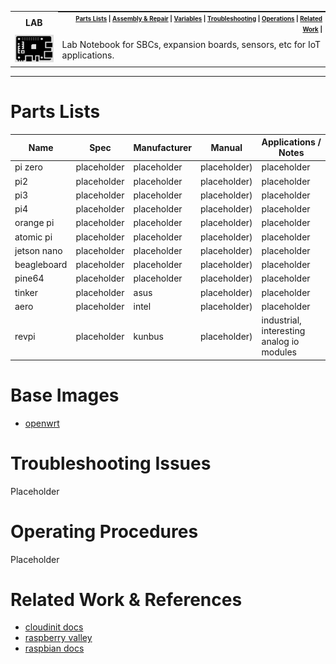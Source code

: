 <table>
  <tr><th><strong>LAB</strong></th>
    <th style="padding:0px 5px;text-align:right;float:right;">
      <small><small>
        <a href=#parts-lists>Parts Lists</a> |
        <a href=#system-assembly-repair>Assembly & Repair</a> |
        <a href=#printing-variables>Variables</a> |
        <a href=#troubleshooting-issues>Troubleshooting</a> |
        <a href=#operations>Operations</a> |
        <a href=#related-work-references>Related Work</a> |
      </small><small>
    </th>
  </tr>
  <tr>
    <td width=15%><img src=../img/sbc.png style="width:150px"></td>
    <td>
    Lab Notebook for SBCs, expansion boards, sensors, etc for IoT applications.
    </td>
  </tr>
</table>

------------

# Parts Lists

| Name    | Spec | Manufacturer | Manual | Applications / Notes |
|---------|------|--------------|--------|-------|
| pi zero | placeholder  | placeholder | placeholder) | placeholder |
| pi2 | placeholder  | placeholder | placeholder) | placeholder |
| pi3 | placeholder  | placeholder | placeholder) | placeholder |
| pi4 | placeholder  | placeholder | placeholder) | placeholder |
| orange pi | placeholder  | placeholder | placeholder) | placeholder |
| atomic pi | placeholder  | placeholder | placeholder) | placeholder |
| jetson nano | placeholder  | placeholder | placeholder) | placeholder |
| beagleboard | placeholder  | placeholder | placeholder) | placeholder |
| pine64 | placeholder  | placeholder | placeholder) | placeholder |
| tinker | placeholder  | asus | placeholder) | placeholder |
| aero | placeholder  | intel | placeholder) | placeholder |
| revpi | placeholder  | kunbus | placeholder) | industrial, interesting analog io modules |

# Base Images

* [openwrt](https://openwrt.org/toh/raspberry_pi_foundation/raspberry_pi)

# Troubleshooting Issues

Placeholder

# Operating Procedures

Placeholder

# Related Work & References

* [cloudinit docs](https://cloudinit.readthedocs.io/en/latest/)
* [raspberry valley](https://raspberry-valley.azurewebsites.net/)
* [raspbian docs](https://www.raspberrypi.org/documentation/)
